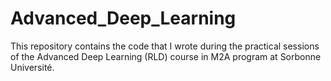 # Advanced_Deep_Learning
This repository contains the code that I wrote during the practical sessions of the Advanced Deep Learning (RLD) course in M2A program at Sorbonne Université.

